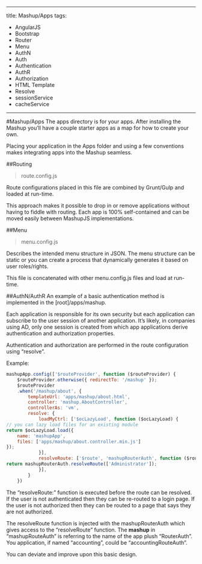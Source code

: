 
---
title: Mashup/Apps
tags: 
- AngularJS
- Bootstrap
- Router
- Menu
- AuthN
- Auth
- Authentication
- AuthR
- Authorization
- HTML Template
- Resolve
- sessionService
- cacheService
---
#Mashup/Apps
The apps directory is for your apps.  After installing the Mashup you’ll have a couple starter apps as a map for how to create your own.

Placing your application in the Apps folder and using a few conventions makes integrating apps into the Mashup seamless.


##Routing 

> route.config.js

Route configurations placed in this file are combined by Grunt/Gulp and loaded at run-time.

This approach makes it possible to drop in or remove applications without having to fiddle with routing.  Each app is 100% self-contained and can be moved easily between MashupJS implementations.

##Menu
> menu.config.js

Describes the intended menu structure in JSON.  The menu structure can be static or you can create a process that dynamically generates it based on user roles/rights.

This file is concatenated with other menu.config.js files and load at run-time.

##AuthN/AuthR
An example of a basic authentication method is implemented in the [root]/apps/mashup.

Each application is responsible for its own security but each application can subscribe to the user session of another application.  It’s likely, in companies using AD, only one session is created from which app applications derive authentication and authorization properties.

Authentication and authorization are performed in the route configuration using “resolve”.

Example:
``` JavaScript
mashupApp.config(['$routeProvider', function ($routeProvider) {
    $routeProvider.otherwise({ redirectTo: '/mashup' });
    $routeProvider
    .when('/mashup/about', {
        templateUrl: 'apps/mashup/about.html',
        controller: 'mashup.AboutController',
        controllerAs: 'vm',
        resolve: {
            loadMyCtrl: ['$ocLazyLoad', function ($ocLazyLoad) {
// you can lazy load files for an existing module
return $ocLazyLoad.load({
    name: 'mashupApp',
    files: ['apps/mashup/about.controller.min.js']
});
            }],
            resolveRoute: ['$route', 'mashupRouterAuth', function ($route, mashupRouterAuth) {
return mashupRouterAuth.resolveRoute(['Administrator']);
            }],
        }
    })
```

The “resolveRoute:” function is executed before the route can be resolved.  If the user is not authenticated then they can be re-routed to a login page.  If the user is not authorized then they can be routed to a page that says they are not authorized.  

The resolveRoute function is injected with the mashupRouterAuth which gives access to the “resolveRoute” function.  The **mashup** in “mashupRouteAuth” is referring to the name of the app plush “RouterAuth”.  You application, if named “accounting”, could be “accountingRouteAuth”.

You can deviate and improve upon this basic design.  

